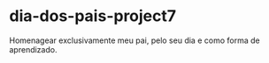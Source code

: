 # dia-dos-pais-project7
Homenagear exclusivamente meu pai, pelo seu dia e como forma de aprendizado.
